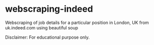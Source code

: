 # webscraping-indeed
Webscraping of job details for a particular position in London, UK from uk.indeed.com using beautiful soup

Disclaimer: For educational purpose only.
